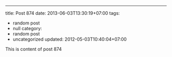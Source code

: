 ---
title: Post 874
date: 2013-06-03T13:30:19+07:00
tags:
  - random post
  - null
category:
  - random post
  - uncategorized
updated: 2012-05-03T10:40:04+07:00

This is content of post 874
